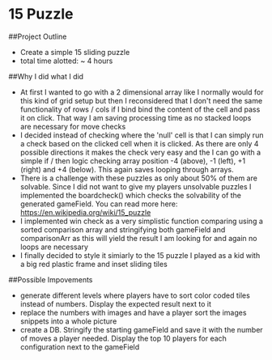 # 15 Puzzle

##Project Outline

* Create a simple 15 sliding puzzle
* total time alotted: ~ 4 hours

##Why I did what I did

* At first I wanted to go with a 2 dimensional array like I normally would for this kind of grid setup but then I reconsidered that I don't need the same functionality of rows / cols if I bind bind the content of the cell and pass it on click. That way I am saving processing time as no stacked loops are necessary for move checks
* I decided instead of checking where the 'null' cell is that I can simply run a check based on the clicked cell when it is clicked. As there are only 4 possible directions it makes the check very easy and the I can go with a simple if / then logic checking array position -4 (above), -1 (left), +1 (right) and +4 (below). This again saves looping through arrays. 
* There is a challenge with these puzzles as only about 50% of them are solvable. Since I did not want to give my players unsolvable puzzles I implemented the boardcheck() which checks the solvability of the generated gameField. You can read more here: https://en.wikipedia.org/wiki/15_puzzle
* I implemented win check as a very simplistic function comparing using a sorted comparison array and stringifying both gameField and comparisonArr as this will yield the result I am looking for and again no loops are necessary
* I finally decided to style it simiarly to the 15 puzzle I played as a kid with a big red plastic frame and inset sliding tiles

##Possible Impovements
* generate different levels where players have to sort color coded tiles instead of numbers. Display the expected result next to it
* replace the numbers with images and have a player sort the images snippets into a whole picture
* create a DB. Stringify the starting gameField and save it with the number of moves a player needed. Display the top 10 players for each configuration next to the gameField
